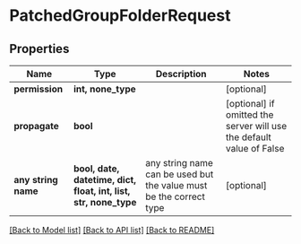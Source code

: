 # PatchedGroupFolderRequest


## Properties
Name | Type | Description | Notes
------------ | ------------- | ------------- | -------------
**permission** | **int, none_type** |  | [optional] 
**propagate** | **bool** |  | [optional]  if omitted the server will use the default value of False
**any string name** | **bool, date, datetime, dict, float, int, list, str, none_type** | any string name can be used but the value must be the correct type | [optional]

[[Back to Model list]](../README.md#documentation-for-models) [[Back to API list]](../README.md#documentation-for-api-endpoints) [[Back to README]](../README.md)



